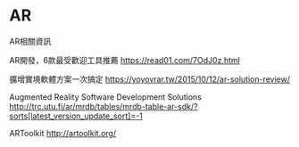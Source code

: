 # AR
AR相關資訊

AR開發，6款最受歡迎工具推薦
https://read01.com/7OdJ0z.html

擴增實境軟體方案一次搞定
https://yoyovrar.tw/2015/10/12/ar-solution-review/

Augmented Reality Software Development Solutions
http://trc.utu.fi/ar/mrdb/tables/mrdb-table-ar-sdk/?sorts[latest_version_update_sort]=-1

ARToolkit
http://artoolkit.org/
